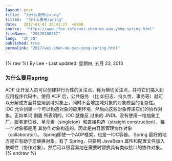 ```yaml
---
layout: post
title:  "为什么要用spring"
title2:  "为什么要用spring"
date:   2017-01-01 23:41:27  +0800
source:  "https://www.jfox.info/wei-shen-me-yao-yong-spring.html"
fileName:  "20170100387"
lang:  "zh_CN"
published: true
permalink: "2017/wei-shen-me-yao-yong-spring.html"
---
```

{% raw %}
By Lee - Last updated: 星期四, 五月 23, 2013

### **为什么要用spring**

AOP 让开发人员可以创建非行为性的关注点，称为横切关注点，并将它们插入到应用程序代码中。使用 AOP 后，公共服务   （比 如日志、持久性、事务等）就可以分解成方面并应用到域对象上，同时不会增加域对象的对象模型的复杂性。 
IOC 允许创建一个可以构造对象的应用环境，然后向这些对象传递它们的协作对象。正如单词 倒置 所表明的，IOC 就像反      过来的 JNDI。没有使用一堆抽象工厂、服务定位器、单元素（singleton）和直接构造（straight construction），每一个对象都是用     其协作对象构造的。因此是由容器管理协作对象（collaborator）。 
Spring即使一个AOP框架，也是一IOC容器。 Spring 最好的地方是它有助于您替换对象。有了 Spring，只要用 JavaBean 属性和配置文件加入依赖性（协作对象）。然后可以很容易地在需要时替换具有类似接口的协作对象。
{% endraw %}